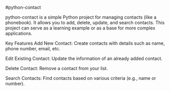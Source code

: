 #python-contact

python-contact is a simple Python project for managing contacts (like a phonebook). It allows you to add, delete, update, and search contacts. This project can serve as a learning example or as a base for more complex applications.

Key Features
Add New Contact: Create contacts with details such as name, phone number, email, etc.

Edit Existing Contact: Update the information of an already added contact.

Delete Contact: Remove a contact from your list.

Search Contacts: Find contacts based on various criteria (e.g., name or number).

